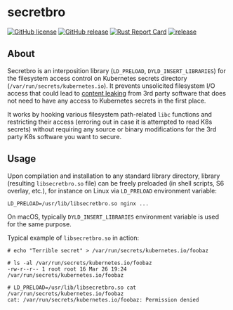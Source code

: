 # secretbro

[![GitHub license](https://img.shields.io/github/license/dkorunic/secretbro.svg)](https://github.com/dkorunic/secretbro/blob/master/LICENSE.txt)
[![GitHub release](https://img.shields.io/github/release/dkorunic/secretbro.svg)](https://github.com/dkorunic/secretbro/releases/latest)
[![Rust Report Card](https://rust-reportcard.xuri.me/badge/github.com/dkorunic/secretbro)](https://rust-reportcard.xuri.me/report/github.com/dkorunic/secretbro)
[![release](https://github.com/dkorunic/secretbro/actions/workflows/release.yml/badge.svg)](https://github.com/dkorunic/secretbro/actions/workflows/release.yml)

## About

Secretbro is an interposition library (`LD_PRELOAD`, `DYLD_INSERT_LIBRARIES`) for the filesystem access control on Kubernetes secrets directory (`/var/run/secrets/kubernetes.io`). It prevents unsolicited filesystem I/O access that could lead to [content leaking](https://www.wiz.io/blog/ingress-nginx-kubernetes-vulnerabilities) from 3rd party software that does not need to have any access to Kubernetes secrets in the first place.

It works by hooking various filesystem path-related `libc` functions and restricting their access (erroring out in case it is attempted to read K8s secrets) without requiring any source or binary modifications for the 3rd party K8s software you want to secure.

## Usage

Upon compilation and installation to any standard library directory, library (resulting `libsecretbro.so` file) can be freely preloaded (in shell scripts, S6 overlay, etc.), for instance on Linux via `LD_PRELOAD` environment variable:

```shell
LD_PRELOAD=/usr/lib/libsecretbro.so nginx ...
```

On macOS, typically `DYLD_INSERT_LIBRARIES` environment variable is used for the same purpose.

Typical example of `libsecretbro.so` in action:

```shell
# echo "Terrible secret" > /var/run/secrets/kubernetes.io/foobaz

# ls -al /var/run/secrets/kubernetes.io/foobaz
-rw-r--r-- 1 root root 16 Mar 26 19:24 /var/run/secrets/kubernetes.io/foobaz

# LD_PRELOAD=/usr/lib/libsecretbro.so cat /var/run/secrets/kubernetes.io/foobaz
cat: /var/run/secrets/kubernetes.io/foobaz: Permission denied
```
